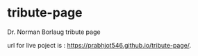 # tribute-page
Dr. Norman Borlaug tribute page


 url for live poject is : https://prabhjot546.github.io/tribute-page/.

